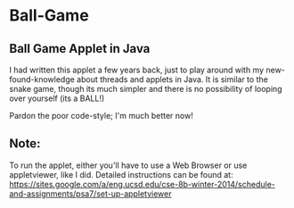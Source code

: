 # Ball-Game
Ball Game Applet in Java
---------------------------

I had written this applet a few years back, just to play around with my new-found-knowledge about threads and applets in Java. 
It is similar to the snake game, though its much simpler and there is no possibility of looping over yourself (its a BALL!)

Pardon the poor code-style; I'm much better now!

Note:
----
To run the applet, either you'll  have to use a Web Browser or use appletviewer, like I did.
Detailed instructions can be found at:
https://sites.google.com/a/eng.ucsd.edu/cse-8b-winter-2014/schedule-and-assignments/psa7/set-up-appletviewer
